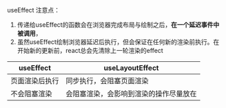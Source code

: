 useEffect 注意点：

 1.  传递给useEffect的函数会在浏览器完成布局与绘制之后，**在一个延迟事件中被调用**，
 2. 虽然useEffect绘制浏览器延迟后执行，但会保证在任何新的渲染前执行。在开始新的更新前，react总会先清除上一轮渲染的effect

| useEffect  | useLayoutEffect |
|--|--|
| 页面渲染后执行 |同步执行，会阻塞页面渲染  |
|不会阻塞渲染|会阻塞渲染，会影响到渲染的操作尽量放在||


<!--stackedit_data:
eyJoaXN0b3J5IjpbMTMzMDI5NTk0OCwtNzg5ODc1ODQ3XX0=
-->